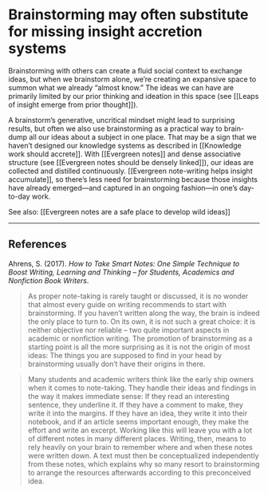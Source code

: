 # Brainstorming may often substitute for missing insight accretion systems

Brainstorming with others can create a fluid social context to exchange ideas, but when we brainstorm alone, we’re creating an expansive space to summon what we already “almost know.” The ideas we can have are primarily limited by our prior thinking and ideation in this space (see [[Leaps of insight emerge from prior thought]]).

A brainstorm’s generative, uncritical mindset might lead to surprising results, but often we also use brainstorming as a practical way to brain-dump all our ideas about a subject in one place. That may be a sign that we haven’t designed our knowledge systems as described in [[Knowledge work should accrete]]. With [[Evergreen notes]] and dense associative structure (see [[Evergreen notes should be densely linked]]), our ideas are collected and distilled continuously. [[Evergreen note-writing helps insight accumulate]], so there’s less need for brainstorming because those insights have already emerged—and captured in an ongoing fashion—in one’s day-to-day work.

See also: [[Evergreen notes are a safe place to develop wild ideas]]

---

## References

Ahrens, S. (2017). _How to Take Smart Notes: One Simple Technique to Boost Writing, Learning and Thinking – for Students, Academics and Nonfiction Book Writers_.

> As proper note-taking is rarely taught or discussed, it is no wonder that almost every guide on writing recommends to start with brainstorming. If you haven’t written along the way, the brain is indeed the only place to turn to. On its own, it is not such a great choice: it is neither objective nor reliable – two quite important aspects in academic or nonfiction writing. The promotion of brainstorming as a starting point is all the more surprising as it is not the origin of most ideas: The things you are supposed to find in your head by brainstorming usually don’t have their origins in there.

> Many students and academic writers think like the early ship owners when it comes to note-taking. They handle their ideas and findings in the way it makes immediate sense: If they read an interesting sentence, they underline it. If they have a comment to make, they write it into the margins. If they have an idea, they write it into their notebook, and if an article seems important enough, they make the effort and write an excerpt. Working like this will leave you with a lot of different notes in many different places. Writing, then, means to rely heavily on your brain to remember where and when these notes were written down. A text must then be conceptualized independently from these notes, which explains why so many resort to brainstorming to arrange the resources afterwards according to this preconceived idea.